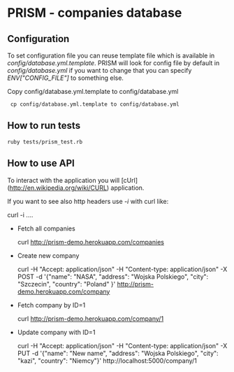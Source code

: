 PRISM - companies database
=======

Configuration
-----------

To set configuration file you can reuse template file which is available in
*config/database.yml.template*. PRISM will look for config file by default in
*config/database.yml* if you want to change that you can specify
*ENV["CONFIG_FILE"]* to something else.

Copy config/database.yml.template to config/database.yml

     cp config/database.yml.template to config/database.yml

How to run tests
-----------

    ruby tests/prism_test.rb

How to use API
-----------

To interact with the application you will [cUrl] (http://en.wikipedia.org/wiki/CURL) application.

If you want to see also http headers use *-i* with curl like:

  curl -i ....

* Fetch all companies

  curl http://prism-demo.herokuapp.com/companies

* Create new company

  curl -H "Accept: application/json" -H "Content-type: application/json" -X POST
  -d '{"name": "NASA", "address": "Wojska Polskiego", "city": "Szczecin", "country":
  "Poland" }' http://prism-demo.herokuapp.com/company

* Fetch company by ID=1

  curl http://prism-demo.herokuapp.com/company/1

* Update company with ID=1

  curl -H "Accept: application/json" -H "Content-type: application/json" -X PUT
  -d '{"name": "New name", "address": "Wojska Polskiego", "city": "kazi", "country":
  "Niemcy"}' http://localhost:5000/company/1
